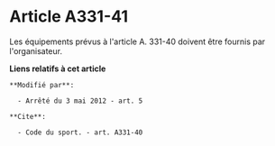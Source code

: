 # Article A331-41

Les équipements prévus à l'article A. 331-40 doivent être fournis par l'organisateur.

**Liens relatifs à cet article**

	**Modifié par**:

	  - Arrêté du 3 mai 2012 - art. 5

	**Cite**:

	  - Code du sport. - art. A331-40

